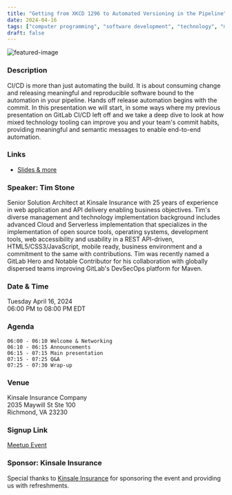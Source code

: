 ```yaml
---
title: "Getting from XKCD 1296 to Automated Versioning in the Pipeline"
date: 2024-04-16
tags: ["computer programming", "software development", "technology", "meetup"]
draft: false
---
```


![featured-image](/images/2024-04-16-img.jpeg)

### Description
CI/CD is more than just automating the build. It is about consuming change and releasing meaningful and reproducible software bound to the automation in your pipeline. Hands off release automation begins with the commit. In this presentation we will start, in some ways where my previous presentation on GitLab CI/CD left off and we take a deep dive to look at how mixed technology tooling can improve you and your team's commit habits, providing meaningful and semantic messages to enable end-to-end automation.

### Links
* [Slides & more](https://gitlab.com/another15y/git-commitizenship)

### Speaker: Tim Stone
Senior Solution Architect at Kinsale Insurance with 25 years of experience in web application and API delivery enabling business objectives. Tim's diverse management and technology implementation background includes advanced Cloud and Serverless implementation that specializes in the implementation of open source tools, operating systems, development tools, web accessibility and usability in a REST API-driven, HTML5/CSS3/JavaScript, mobile ready, business environment and a commitment to the same with contributions. Tim was recently named a GitLab Hero and Notable Contributor for his collaboration with globally dispersed teams improving GitLab's DevSecOps platform for Maven.

### Date & Time
Tuesday April 16, 2024  
06:00 PM to 08:00 PM EDT

### Agenda
```
06:00 - 06:10 Welcome & Networking
06:10 - 06:15 Announcements
06:15 - 07:15 Main presentation
07:15 - 07:25 Q&A
07:25 - 07:30 Wrap-up
```

### Venue
Kinsale Insurance Company  
2035 Maywill St Ste 100  
Richmond, VA 23230
 
### Signup Link
[Meetup Event](https://www.meetup.com/rva-software-development-user-group/events/299903295/)

### Sponsor: Kinsale Insurance
Special thanks to [Kinsale Insurance](https://www.kinsaleins.com/) for sponsoring the event and providing us with refreshments.
